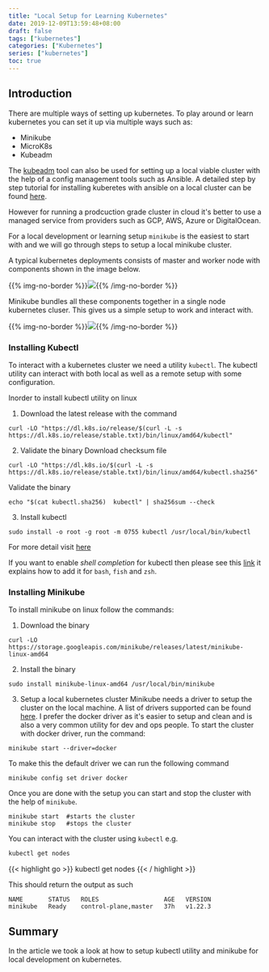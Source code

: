 ```yaml
---
title: "Local Setup for Learning Kubernetes"
date: 2019-12-09T13:59:48+08:00
draft: false
tags: ["kubernetes"]
categories: ["Kubernetes"]
series: ["kubernetes"]
toc: true
---
```


## Introduction

There are multiple ways of setting up kubernetes. To play around or learn kubernetes
you can set it up via multiple ways such as:
- Minikube
- MicroK8s
- Kubeadm

The [kubeadm][kubeadmlink] tool can also be used for setting up a local viable cluster with 
the help of a config management tools such as Ansible. A detailed step by step tutorial for 
installing kuberetes with ansible on a local cluster can be found [here][kubeansible].

However for running a prodcuction grade cluster in cloud it's better to use a managed
service from providers such as GCP, AWS, Azure or DigitalOcean.

For a local development or learning setup `minikube` is the easiest to start with and we 
will go through steps to setup a local minikube cluster.

A typical kubernetes deployments consists of master and worker node with components 
shown in the image below.

{{% img-no-border %}}<img name="Pods" src="/images/blog/kubernetes/local_deployment/kube_m_w.png"/>{{% /img-no-border %}}

Minikube bundles all these components together in a single node kubernetes cluser. This gives us a simple setup
to work and interact with.

{{% img-no-border %}}<img name="Pods" src="/images/blog/kubernetes/local_deployment/minikube.png"/>{{% /img-no-border %}}

### Installing Kubectl

To interact with a kubernetes cluster we need a utility `kubectl`. The kubectl utility can interact with both local
as well as a remote setup with some configuration. 

Inorder to install kubectl utility on linux
1. Download the latest release with the command
```shell
curl -LO "https://dl.k8s.io/release/$(curl -L -s https://dl.k8s.io/release/stable.txt)/bin/linux/amd64/kubectl"
```
2. Validate the binary
Download checksum file
```shell
curl -LO "https://dl.k8s.io/$(curl -L -s https://dl.k8s.io/release/stable.txt)/bin/linux/amd64/kubectl.sha256"
```

Validate the binary
```shell
echo "$(cat kubectl.sha256)  kubectl" | sha256sum --check
```
3. Install kubectl
```shell
sudo install -o root -g root -m 0755 kubectl /usr/local/bin/kubectl
```

For more detail visit [here][installkctl]

If you want to enable _shell completion_ for kubectl then please see this [link][completion]
it explains how to add it for `bash`, `fish` and `zsh`.

### Installing Minikube

To install minikube on linux follow the commands:
1. Download the binary
```shell
curl -LO https://storage.googleapis.com/minikube/releases/latest/minikube-linux-amd64
```

2. Install the binary
```shell
sudo install minikube-linux-amd64 /usr/local/bin/minikube
```

3. Setup a local kubernetes cluster
Minikube needs a driver to setup the cluster on the local machine. A list of drivers
supported can be found [here][minkdriver].
I prefer the docker driver as it's easier to setup and clean and is also a very 
common utility for dev and ops people.
To start the cluster with docker driver, run the command:
```shell
minikube start --driver=docker
```

To make this the default driver we can run the following command
```shell
minikube config set driver docker
```

Once you are done with the setup you can start and stop the cluster with the
help of `minikube`.
```shell
minikube start  #starts the cluster
minikube stop   #stops the cluster 
```

You can interact with the cluster using `kubectl` e.g.
```bash
kubectl get nodes
```
{{< highlight go >}}
kubectl get nodes
{{< / highlight >}}

This should return the output as such
```
NAME       STATUS   ROLES                  AGE   VERSION
minikube   Ready    control-plane,master   37h   v1.22.3
```

## Summary 
In the article we took a look at how to setup kubectl utility and minikube for
local development on kubernetes.


[kubeadmlink]: https://kubernetes.io/docs/setup/production-environment/tools/kubeadm/create-cluster-kubeadm/
[kubeansible]: https://digitalvarys.com/install-kubernetes-cluster-with-kubeadm-and-ansible-ubuntu/
[installkctl]: https://kubernetes.io/docs/tasks/tools/install-kubectl-linux/
[completion]: https://kubernetes.io/docs/tasks/tools/install-kubectl-linux/#optional-kubectl-configurations-and-plugins
[minkdriver]: https://minikube.sigs.k8s.io/docs/drivers/